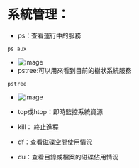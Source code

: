 # 系統管理：
- ps：查看運行中的服務
```
ps aux
```
- ![image](https://github.com/user-attachments/assets/425aa7d5-a9a5-4145-a357-59aa293ae48d)
- pstree:可以用來看到目前的樹狀系統服務
```
pstree
```
- ![image](https://github.com/user-attachments/assets/7d2371c6-024c-4c47-8360-3a15a8398879)

- top或htop：即時監控系統資源
- kill： 終止進程
- df：查看磁碟空間使用情況
- du：查看目錄或檔案的磁碟佔用情況
